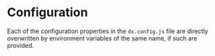 # Configuration

Each of the configuration properties in the `dx.config.js` file are directly overwritten by environment variables of the same name, if such are provided.
